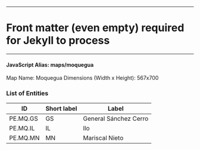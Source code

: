   ---
# Front matter (even empty) required for Jekyll to process
---

#### JavaScript Alias: maps/moquegua

Map Name: Moquegua
Dimensions (Width x Height): 567x700


### List of Entities

ID | Short label | Label
---|---|---|
PE.MQ.GS| GS | General Sánchez Cerro
PE.MQ.IL| IL | Ilo
PE.MQ.MN| MN | Mariscal Nieto
